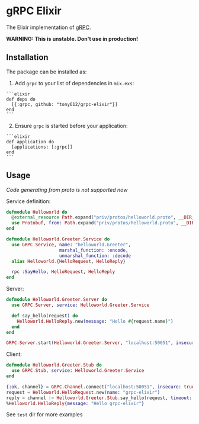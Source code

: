 # gRPC Elixir

The Elixir implementation of [gRPC](https://github.com/grpc/grpc).

**WARNING: This is unstable. Don't use in production!**

## Installation

The package can be installed as:

  1. Add `grpc` to your list of dependencies in `mix.exs`:

    ```elixir
    def deps do
      [{:grpc, github: "tony612/grpc-elixir"}]
    end
    ```

  2. Ensure `grpc` is started before your application:

    ```elixir
    def application do
      [applications: [:grpc]]
    end
    ```

## Usage

*Code generating from proto is not supported now*

Service definition:

```elixir
defmodule Helloworld do
  @external_resource Path.expand("priv/protos/helloworld.proto", __DIR__)
  use Protobuf, from: Path.expand("priv/protos/helloworld.proto", __DIR__)
end

defmodule Helloworld.Greeter.Service do
  use GRPC.Service, name: "helloworld.Greeter",
                    marshal_function: :encode,
                    unmarshal_function: :decode
  alias Helloworld.{HelloRequest, HelloReply}

  rpc :SayHello, HelloRequest, HelloReply
end
```

Server:

```elixir
defmodule Helloworld.Greeter.Server do
  use GRPC.Server, service: Helloworld.Greeter.Service

  def say_hello(request) do
    Helloworld.HelloReply.new(message: "Hello #{request.name}")
  end
end

GRPC.Server.start(Helloworld.Greeter.Server, "localhost:50051", insecure: true)
```

Client:

```elixir
defmodule Helloworld.Greeter.Stub do
  use GRPC.Stub, service: Helloworld.Greeter.Service
end

{:ok, channel} = GRPC.Channel.connect("localhost:50051", insecure: true)
request = Helloworld.HelloRequest.new(name: "grpc-elixir")
reply = channel |> Helloworld.Greeter.Stub.say_hello(request, timeout: 1000_000)
%Helloworld.HelloReply{message: "Hello grpc-elixir"}
```

See `test` dir for more examples

